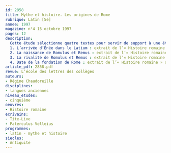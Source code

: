 ```yaml
---
id: 2858
title: Mythe et histoire. Les origines de Rome 
rubrique: Latin [5e]
annee: 1997
magazine: n°4 15 octobre 1997
pages: 12
description: 
  Cette étude sélectionne quatre textes pour servir de support à une étude des origines de Rome : les trois premiers sont de Tite-Live, le dernier de Velleius Paterculus. Les nombreuses coupures effectuées entraînent parfois des modifications grammaticales et lexicales. La traduction s’efforce d’être littérale pour faciliter le travail des élèves, et les exercices proposés privilégient l’étude de la civilisation.
  1. L’arrivée d’Énée dans le Latium : extrait de l’« Histoire romaine » de Tite-Live
  2. La naissance de Romulus et Remus : extrait de l’« Histoire romaine » de Tite-Live
  3. La rivalité de Romulus et Remus : extrait de l’« Histoire romaine » de Tite-Live
  4. Date de la fondation de Rome : extrait de l’« Histoire romaine » de Velleius Paterculus
article_pdf: 2858.pdf
revue: L’école des lettres des collèges
auteurs:
- Régine Chaudoreille
disciplines:
- langues anciennes
niveau_etudes:
- cinquième
oeuvres:
- Histoire romaine
ecrivains:
- Tite-Live
- Paterculus Velleius
programmes:
- latin - mythe et histoire
siecles:
- Antiquité
---
```

